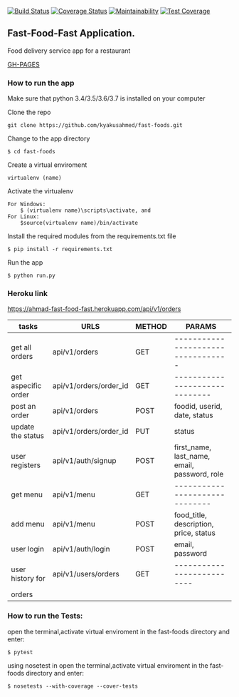 [![Build Status](https://travis-ci.org/kyakusahmed/fast-foods.svg?branch=challenge-3)](https://travis-ci.org/kyakusahmed/fast-foods)
[![Coverage Status](https://coveralls.io/repos/github/kyakusahmed/fast-foods/badge.svg?branch=challenge-3)](https://coveralls.io/github/kyakusahmed/fast-foods?branch=challenge-3)
[![Maintainability](https://api.codeclimate.com/v1/badges/d0de8b9e4f09f978e53e/maintainability)](https://codeclimate.com/github/kyakusahmed/fast-foods/maintainability)
[![Test Coverage](https://api.codeclimate.com/v1/badges/d0de8b9e4f09f978e53e/test_coverage)](https://codeclimate.com/github/kyakusahmed/fast-foods/test_coverage)

## Fast-Food-Fast Application.

Food delivery service app for a restaurant 

[GH-PAGES](https://kyakusahmed.github.io/fast-foods/UI/)

### How to run the app


Make sure that python 3.4/3.5/3.6/3.7 is installed on your computer

Clone the repo
```
git clone https://github.com/kyakusahmed/fast-foods.git
```
Change to the app directory
```
$ cd fast-foods
```
Create a virtual enviroment
```
virtualenv (name)
```
Activate the virtualenv
```
For Windows:
	$ (virtualenv name)\scripts\activate, and  	
For Linux: 
 	$source(virtualenv name)/bin/activate
```
Install the required modules from the requirements.txt file 
```
$ pip install -r requirements.txt
```
Run the app
```
$ python run.py
```

### Heroku link
https://ahmad-fast-food-fast.herokuapp.com/api/v1/orders

| tasks               |    URLS                |  METHOD  |         PARAMS                                                    | 
| ------------------- | -----------------------|----------|-------------------------------------------------------------------|
| get all orders      | api/v1/orders          |  GET     |   ----------------------------------                              |
| get aspecific order | api/v1/orders/order_id |  GET     |   ------------------------------                                  |
| post an order       | api/v1/orders          |  POST    | foodid, userid, date, status                                      | 
| update the status   | api/v1/orders/order_id |  PUT     | status                                                            |
| user registers      | api/v1/auth/signup     |  POST    | first_name, last_name, email, password, role                      |
| get menu	      | api/v1/menu            |  GET     |  ------------------------------                                   |
| add menu            | api/v1/menu            |  POST    | food_title, description, price, status                            |
| user login          | api/v1/auth/login      |  POST    | email, password                                                   |         |                     |                        |          |                                                                   |
| user history for    | api/v1/users/orders    |  GET     |  --------------------------                                       |
| orders              |                        |          |                                                                   |
	
### How to run the Tests:

 open the terminal,activate virtual enviroment in the fast-foods directory  and enter:
 ```
 $ pytest
```
 using nosetest  in open the terminal,activate virtual enviroment in the fast-foods directory and enter:
 ```
 $ nosetests --with-coverage --cover-tests
 ```

